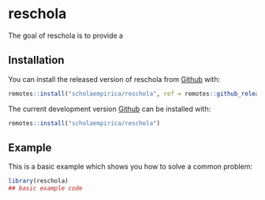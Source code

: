 
<!-- README.md is generated from README.Rmd. Please edit that file -->

# reschola

<!-- badges: start -->

<!-- badges: end -->

The goal of reschola is to provide a

## Installation

You can install the released version of reschola from
[Github](https://github.com) with:

``` r
remotes::install("scholaempirica/reschola", ref = remotes::github_release())
```

The current development version [Github](https://github.com) can be
installed with:

``` r
remotes::install("scholaempirica/reschola")
```

## Example

This is a basic example which shows you how to solve a common problem:

``` r
library(reschola)
## basic example code
```
